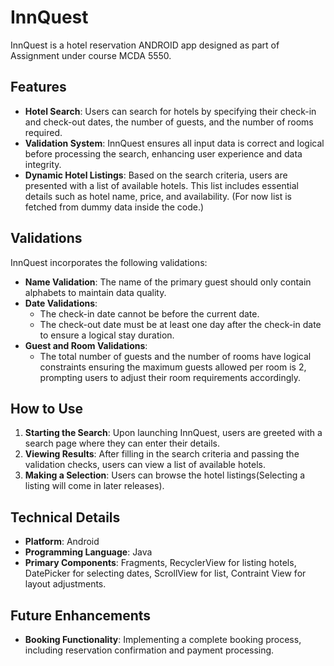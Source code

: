 # InnQuest

InnQuest is a hotel reservation ANDROID app designed as part of Assignment under course MCDA 5550.

## Features

- **Hotel Search**: Users can search for hotels by specifying their check-in and check-out dates, the number of guests, and the number of rooms required.
- **Validation System**: InnQuest ensures all input data is correct and logical before processing the search, enhancing user experience and data integrity.
- **Dynamic Hotel Listings**: Based on the search criteria, users are presented with a list of available hotels. This list includes essential details such as hotel name, price, and availability. (For now list is fetched from dummy data inside the code.)

## Validations

InnQuest incorporates the following validations:

- **Name Validation**: The name of the primary guest should only contain alphabets to maintain data quality.
- **Date Validations**:
  - The check-in date cannot be before the current date.
  - The check-out date must be at least one day after the check-in date to ensure a logical stay duration.
- **Guest and Room Validations**:
  - The total number of guests and the number of rooms have logical constraints ensuring the maximum guests allowed per room is 2, prompting users to adjust their room requirements accordingly.

## How to Use

1. **Starting the Search**: Upon launching InnQuest, users are greeted with a search page where they can enter their details.
2. **Viewing Results**: After filling in the search criteria and passing the validation checks, users can view a list of available hotels.
3. **Making a Selection**: Users can browse the hotel listings(Selecting a listing will come in later releases).

## Technical Details

- **Platform**: Android
- **Programming Language**: Java
- **Primary Components**: Fragments, RecyclerView for listing hotels, DatePicker for selecting dates, ScrollView for list, Contraint View for layout adjustments.

## Future Enhancements

- **Booking Functionality**: Implementing a complete booking process, including reservation confirmation and payment processing.
